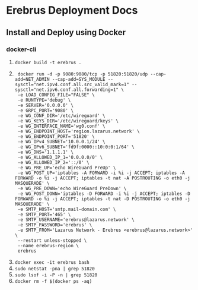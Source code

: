 # Erebrus Deployment Docs

## Install and Deploy using Docker


### docker-cli

1. ```docker build -t erebrus .```
2. ```
    docker run -d -p 9080:9080/tcp -p 51820:51820/udp --cap-add=NET_ADMIN --cap-add=SYS_MODULE --sysctl="net.ipv4.conf.all.src_valid_mark=1" --sysctl="net.ipv6.conf.all.forwarding=1" \
    -e LOAD_CONFIG_FILE="FALSE" \
    -e RUNTYPE='debug' \
    -e SERVER='0.0.0.0' \
    -e GRPC_PORT='9080' \
    -e WG_CONF_DIR='/etc/wireguard' \
    -e WG_KEYS_DIR='/etc/wireguard/keys' \
    -e WG_INTERFACE_NAME='wg0.conf' \
    -e WG_ENDPOINT_HOST='region.lazarus.network' \
    -e WG_ENDPOINT_PORT='51820' \
    -e WG_IPv4_SUBNET='10.0.0.1/24' \
    -e WG_IPv6_SUBNET='fd9f:0000::10:0:0:1/64' \
    -e WG_DNS='1.1.1.1' \
    -e WG_ALLOWED_IP_1='0.0.0.0/0' \
    -e WG_ALLOWED_IP_2='::/0' \
    -e WG_PRE_UP='echo WireGuard PreUp' \
    -e WG_POST_UP='iptables -A FORWARD -i %i -j ACCEPT; iptables -A FORWARD -o %i -j ACCEPT; iptables -t nat -A POSTROUTING -o eth0 -j MASQUERADE' \
    -e WG_PRE_DOWN='echo WireGuard PreDown' \
    -e WG_POST_DOWN='iptables -D FORWARD -i %i -j ACCEPT; iptables -D FORWARD -o %i -j ACCEPT; iptables -t nat -D POSTROUTING -o eth0 -j MASQUERADE' \
    -e SMTP_HOST='smtp.mail-domain.com' \
    -e SMTP_PORT='465' \
    -e SMTP_USERNAME='erebrus@lazarus.network' \
    -e SMTP_PASSWORD='erebrus' \
    -e SMTP_FROM='Lazarus Network - Erebrus <erebrus@lazarus.network>' \
    --restart unless-stopped \
    --name erebrus-region \
    erebrus
    ```
3. ```docker exec -it erebrus bash```
4. ```sudo netstat -pna | grep 51820```
5. ```sudo lsof -i -P -n | grep 51820```
6. ```docker rm -f $(docker ps -aq)```